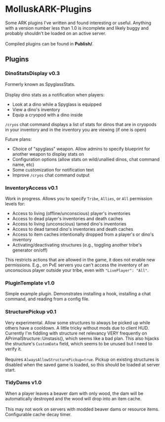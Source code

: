# MolluskARK-Plugins
Some ARK plugins I've written and found interesting or useful. Anything with a version number less than 1.0 is incomplete and likely buggy and probably shouldn't be loaded on an active server.<br/><br/>
Compiled plugins can be found in **Publish/**.

## Plugins
### DinoStatsDisplay v0.3
Formerly known as SpyglassStats.</br></br>
Display dino stats as a notification when players:
- Look at a dino while a Spyglass is equipped
- View a dino's inventory
- Equip a cryopod with a dino inside

`/cryos` chat command displays a list of stats for dinos that are in cryopods in your inventory and in the inventory you are viewing (if one is open)

Future plans:
- Choice of "spyglass" weapon. Allow admins to specify blueprint for another weapon to display stats on
- Configuration options (allow stats on wild/unallied dinos, chat command name, etc)
- Some customization for notification text
- Improve `/cryos` chat command output

### InventoryAccess v0.1
Work in progress. Allows you to specify `Tribe`, `Allies`, or `All` permission levels for:
- Access to living (offline/unconscious) player's inventories
- Access to dead player's inventories and death caches
- Access to living (unconscious) tamed dino's inventories
- Access to dead tamed dino's inventories and death caches
- Access to item caches intentionally dropped from a player's or dino's inventory
- Activating/deactivating structures (e.g., toggling another tribe's generator on/off)

This restricts actions that are allowed in the game, it does not enable new permissions. E.g., on PvE servers you can't access the inventory of an unconscious player outside your tribe, even with `"LivePlayer": "All"`.

### PluginTemplate v1.0
Simple example plugin. Demonstrates installing a hook, installing a chat command, and reading from a config file.

### StructurePickup v0.1
Very experimental. Allow some structures to always be picked up while others have a cooldown. A little tricky without mods due to client HUD. Currently I'm fiddling with structure net relevancy VERY frequently on APrimalStructure::Unstasis(), which seems like a bad plan. This also hijacks the structure's `CustomData` field, which seems to be unused but I need to verify it.<br/><br/>
Requires `AlwaysAllowStructurePickup=true`. Pickup on existing structures is disabled when the saved game is loaded, so this should be loaded at server start.

### TidyDams v1.0
When a player leaves a beaver dam with only wood, the dam will be automatically destroyed and the wood will drop into an item cache.<br/><br/>
This may not work on servers with modded beaver dams or resource items. Configurable cache decay timer.
